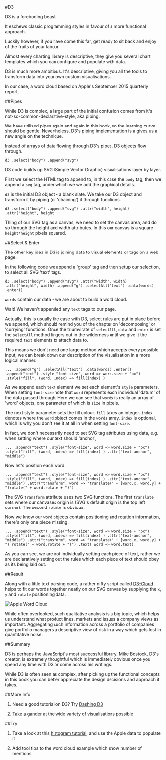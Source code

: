 #D3

D3 is a foreboding beast.

It eschews classic programming styles in favour of a more functional approach.

Luckily however, if you have come this far, get ready to sit back and enjoy of the fruits of your labour.

Almost every charting library is descriptive, they give you several chart templates which you can configure and populate with data.

D3 is much more ambitious. It's descriptive, giving you all the tools to transform data into your own custom visualisations.

In our case, a word cloud based on Apple's September 2015 quarterly report.

##Pipes

While D3 is complex, a large part of the initial confusion comes from it's not-so-common-declarative-style, aka piping.

We have utilised pipes again and again in this book, so the learning curve should be gentle. Nevertheless, D3's piping implementation is a gives us a new angle on the technique.

Instead of arrays of data flowing through D3's pipes, D3 objects flow through. 

`d3
  .select("body")
  .append("svg")`

D3 code builds up SVG (Simple Vector Graphic) visualisations layer by layer. 

First we select the HTML tag to append to, in this case the `body` tag, then we append a `svg` tag, under which we we add the graphical details.

`d3` is the initial D3 object - a blank slate. We take our D3 object and transform it by piping (or 'chaining') it through functions.

`d3
  .select("body")
  .append("svg")
   .attr("width", height)
   .attr("height", height)`

Thing of our SVG tag as a canvas, we need to set the canvas area, and do so through the height and width attributes. In this our canvas is a square `height*height` pixels squared.

##Select & Enter

The other key idea in D3 is joining data to visual elements or tags on a web page.

In the following code we append a 'group' tag and then setup our selection, to select all SVG 'text' tags.

`d3
  .select("body")
  .append("svg")
   .attr("width", width)
   .attr("height", width)
   .append("g")
    .selectAll("text")
    .data(words)
    .enter()`

`words` contain our data - we are about to build a word cloud.

Wait! We haven't appended any `text` tags to our page.

Actually, this is usually the case with D3, select rules are put in place before we append, which should remind you of the chapter on 'decomposing' or 'currying' functions. Once the triumvirate of `selectAll`, `data` and `enter` is set the `selectAll` method lingers out in the wilderness until we give it the required `text` elements to attach data to.

This means we don't need one large method which accepts every possible input, we can break down our description of the visualisation in a more logical manner.

`...
.append("g")
 .selectAll("text")
 .data(words)
 .enter()
 .append("text")
  .style("font-size", word => word.size + "px")
  .style("fill", (word, index) => fill(index) )`

As we append each `text` element we set each element's `style` parameters. When setting `font-size` note that `word` represents each individual 'datum' of the data passed through. Here we can see that `words` is really an array of 'word' objects, one parameter of which is `size` in pixels.

The next style parameter sets the fill colour. `fill` takes an integer. `index` denotes where the `word` object comes in the `words` array. `index` is optional, which is why you don't see it at all in when setting `font-size`.

In fact, we don't necessarily need to set SVG tag attributes using data, e.g. when setting where our text should 'anchor',

`...
.append("text")
 .style("font-size", word => word.size + "px")
 .style("fill", (word, index) => fill(index) )
 .attr("text-anchor", "middle")`

Now let's position each word.

`...
.append("text")
 .style("font-size", word => word.size + "px")
 .style("fill", (word, index) => fill(index) )
 .attr("text-anchor", "middle")
 .attr("transform", word => "translate(" + [word.x, word.y] + ")rotate(" + word.rotate + ")")`

The SVG `transform` attribute uses two SVG functions. The first `translate` sets where our canvases origin is (SVG's default origin is the top left corner). The second `rotate` is obvious.

Now we know our `word` objects contain positioning and rotation information, there's only one piece missing.

`...
.append("text")
 .style("font-size", word => word.size + "px")
 .style("fill", (word, index) => fill(index) )
 .attr("text-anchor", "middle")
 .attr("transform", word => "translate(" + [word.x, word.y] + ") rotate(" + word.rotate + ")")
 .text( word => word.text)`

As you can see, we are not individually setting each piece of text, rather we are declaratively setting out the rules which each piece of text should obey as its being laid out.

##Result

Along with a little text parsing code, a rather nifty script called [D3-Cloud](https://github.com/jasondavies/d3-cloud) helps to fit our words together neatly on our SVG canvas by supplying the `x`, `y` and `rotate` positioning data.

![Apple Word Cloud](http://)

While often overlooked, such qualitative analysis is a big topic, which helps us understand what product lines, markets and issues a company views as important. Aggregating such information across a portfolio of companies give portfolio managers a descriptive view of risk in a way which gets lost in quantitative noise.

##Summary

D3 is perhaps the JavaScript's most successful library. Mike Bostock, D3's creator, is extremely thoughtful which is immediately obvious once you spend any time with D3 or come across his writings.

While D3 is often seen as complex, after picking up the functional concepts in this book you can better appreciate the design decisions and approach it takes.

##More Info

1) Need a good tutorial on D3? Try [Dashing D3](https://www.dashingd3js.com/table-of-contents)

2) [Take a gander](https://github.com/mbostock/d3/wiki/Gallery) at the wide variety of visualisations possible

##Try

1) Take a look at this [histogram tutorial](http://bl.ocks.org/mbostock/3048450), and use the Apple data to populate it

2) Add tool tips to the word cloud example which show number of mentions